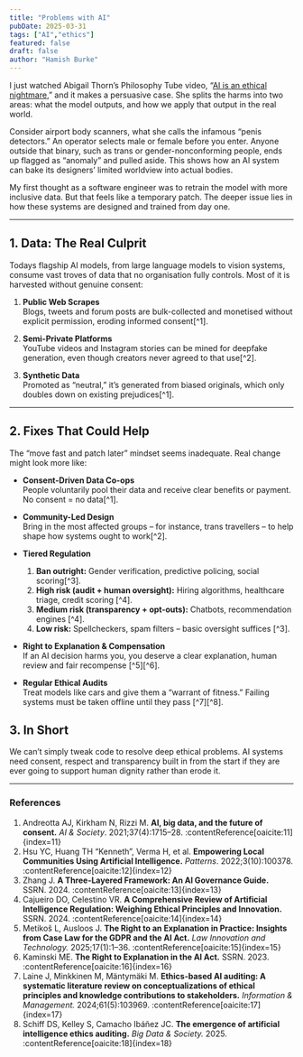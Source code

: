 ```yaml
---
title: "Problems with AI"
pubDate: 2025-03-31
tags: ["AI","ethics"]
featured: false
draft: false
author: "Hamish Burke"
---
```


I just watched Abigail Thorn’s Philosophy Tube video, “[AI is an ethical nightmare](https://www.youtube.com/watch?v=AaU6tI2pb3M),” and it makes a persuasive case. She splits the harms into two areas: what the model outputs, and how we apply that output in the real world.

Consider airport body scanners, what she calls the infamous “penis detectors.” An operator selects male or female before you enter. Anyone outside that binary, such as trans or gender-nonconforming people, ends up flagged as “anomaly” and pulled aside. This shows how an AI system can bake its designers’ limited worldview into actual bodies.

My first thought as a software engineer was to retrain the model with more inclusive data. But that feels like a temporary patch. The deeper issue lies in how these systems are designed and trained from day one.

---

## 1. Data: The Real Culprit

Todays flagship AI models, from large language models to vision systems, consume vast troves of data that no organisation fully controls. Most of it is harvested without genuine consent:

1. **Public Web Scrapes**  
   Blogs, tweets and forum posts are bulk-collected and monetised without explicit permission, eroding informed consent[^1].

2. **Semi-Private Platforms**  
   YouTube videos and Instagram stories can be mined for deepfake generation, even though creators never agreed to that use[^2].

3. **Synthetic Data**  
   Promoted as “neutral,” it’s generated from biased originals, which only doubles down on existing prejudices[^1].

---

## 2. Fixes That Could Help

The “move fast and patch later” mindset seems inadequate. Real change might look more like:

- **Consent-Driven Data Co-ops**  
  People voluntarily pool their data and receive clear benefits or payment. No consent = no data[^1].

- **Community-Led Design**  
  Bring in the most affected groups – for instance, trans travellers – to help shape how systems ought to work[^2].

- **Tiered Regulation**  
  1. **Ban outright:** Gender verification, predictive policing, social scoring[^3].  
  2. **High risk (audit + human oversight):** Hiring algorithms, healthcare triage, credit scoring [^4].  
  3. **Medium risk (transparency + opt-outs):** Chatbots, recommendation engines [^4].  
  4. **Low risk:** Spellcheckers, spam filters – basic oversight suffices [^3].

- **Right to Explanation & Compensation**  
  If an AI decision harms you, you deserve a clear explanation, human review and fair recompense [^5][^6].

- **Regular Ethical Audits**  
  Treat models like cars and give them a “warrant of fitness.” Failing systems must be taken offline until they pass [^7][^8].


## 3. In Short

We can’t simply tweak code to resolve deep ethical problems. AI systems need consent, respect and transparency built in from the start if they are ever going to support human dignity rather than erode it.  

---


### References

1. Andreotta AJ, Kirkham N, Rizzi M. **AI, big data, and the future of consent.** *AI & Society*. 2021;37(4):1715–28. :contentReference[oaicite:11]{index=11}  
2. Hsu YC, Huang TH “Kenneth”, Verma H, et al. **Empowering Local Communities Using Artificial Intelligence.** *Patterns*. 2022;3(10):100378. :contentReference[oaicite:12]{index=12}  
3. Zhang J. **A Three-Layered Framework: An AI Governance Guide.** SSRN. 2024. :contentReference[oaicite:13]{index=13}  
4. Cajueiro DO, Celestino VR. **A Comprehensive Review of Artificial Intelligence Regulation: Weighing Ethical Principles and Innovation.** SSRN. 2024. :contentReference[oaicite:14]{index=14}  
5. Metikoš L, Ausloos J. **The Right to an Explanation in Practice: Insights from Case Law for the GDPR and the AI Act.** *Law Innovation and Technology.* 2025;17(1):1–36. :contentReference[oaicite:15]{index=15}  
6. Kaminski ME. **The Right to Explanation in the AI Act.** SSRN. 2023. :contentReference[oaicite:16]{index=16}  
7. Laine J, Minkkinen M, Mäntymäki M. **Ethics-based AI auditing: A systematic literature review on conceptualizations of ethical principles and knowledge contributions to stakeholders.** *Information & Management.* 2024;61(5):103969. :contentReference[oaicite:17]{index=17}  
8. Schiff DS, Kelley S, Camacho Ibáñez JC. **The emergence of artificial intelligence ethics auditing.** *Big Data & Society.* 2025. :contentReference[oaicite:18]{index=18}  
